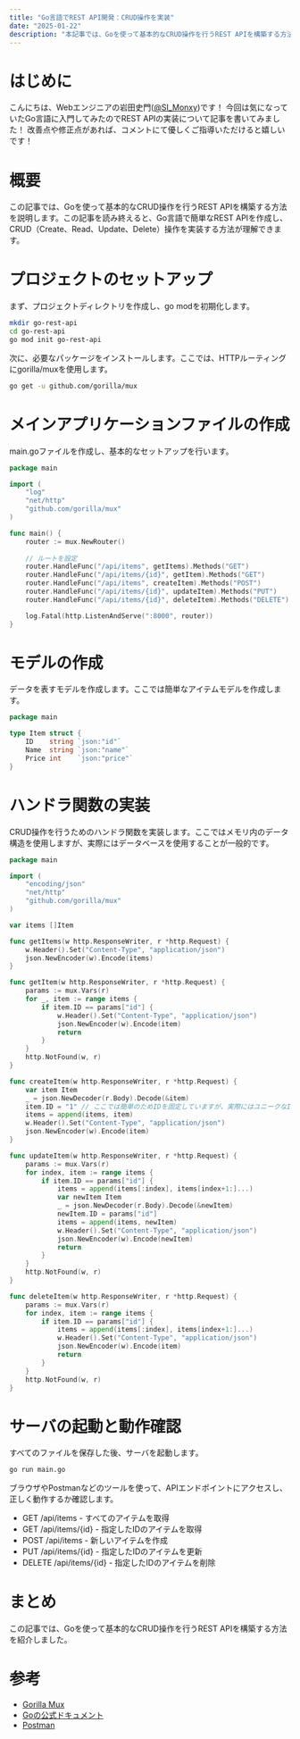 ```yaml
---
title: "Go言語でREST API開発：CRUD操作を実装"
date: "2025-01-22"
description: "本記事では、Goを使って基本的なCRUD操作を行うREST APIを構築する方法を説明します。この記事を読み終えると、Go言語で簡単なREST APIを作成し、CRUD（Create、Read、Update、Delete）操作を実装する方法が理解できます。"
---
```


# はじめに
こんにちは、Webエンジニアの岩田史門([@SI_Monxy](https://x.com/SI_Monxy))です！
今回は気になっていたGo言語に入門してみたのでREST APIの実装について記事を書いてみました！
改善点や修正点があれば、コメントにて優しくご指導いただけると嬉しいです！

# 概要
この記事では、Goを使って基本的なCRUD操作を行うREST APIを構築する方法を説明します。この記事を読み終えると、Go言語で簡単なREST APIを作成し、CRUD（Create、Read、Update、Delete）操作を実装する方法が理解できます。

# プロジェクトのセットアップ
まず、プロジェクトディレクトリを作成し、go modを初期化します。
``` bash
mkdir go-rest-api
cd go-rest-api
go mod init go-rest-api
```

次に、必要なパッケージをインストールします。ここでは、HTTPルーティングにgorilla/muxを使用します。

``` bash
go get -u github.com/gorilla/mux
```

# メインアプリケーションファイルの作成
main.goファイルを作成し、基本的なセットアップを行います。

``` go
package main

import (
	"log"
	"net/http"
	"github.com/gorilla/mux"
)

func main() {
	router := mux.NewRouter()
	
	// ルートを設定
	router.HandleFunc("/api/items", getItems).Methods("GET")
	router.HandleFunc("/api/items/{id}", getItem).Methods("GET")
	router.HandleFunc("/api/items", createItem).Methods("POST")
	router.HandleFunc("/api/items/{id}", updateItem).Methods("PUT")
	router.HandleFunc("/api/items/{id}", deleteItem).Methods("DELETE")

	log.Fatal(http.ListenAndServe(":8000", router))
}
```

# モデルの作成
データを表すモデルを作成します。ここでは簡単なアイテムモデルを作成します。

``` go
package main

type Item struct {
	ID    string `json:"id"`
	Name  string `json:"name"`
	Price int    `json:"price"`
}
```

# ハンドラ関数の実装
CRUD操作を行うためのハンドラ関数を実装します。ここではメモリ内のデータ構造を使用しますが、実際にはデータベースを使用することが一般的です。

``` go
package main

import (
	"encoding/json"
	"net/http"
	"github.com/gorilla/mux"
)

var items []Item

func getItems(w http.ResponseWriter, r *http.Request) {
	w.Header().Set("Content-Type", "application/json")
	json.NewEncoder(w).Encode(items)
}

func getItem(w http.ResponseWriter, r *http.Request) {
	params := mux.Vars(r)
	for _, item := range items {
		if item.ID == params["id"] {
			w.Header().Set("Content-Type", "application/json")
			json.NewEncoder(w).Encode(item)
			return
		}
	}
	http.NotFound(w, r)
}

func createItem(w http.ResponseWriter, r *http.Request) {
	var item Item
	_ = json.NewDecoder(r.Body).Decode(&item)
	item.ID = "1" // ここでは簡単のためIDを固定していますが、実際にはユニークなIDを生成する必要があります
	items = append(items, item)
	w.Header().Set("Content-Type", "application/json")
	json.NewEncoder(w).Encode(item)
}

func updateItem(w http.ResponseWriter, r *http.Request) {
	params := mux.Vars(r)
	for index, item := range items {
		if item.ID == params["id"] {
			items = append(items[:index], items[index+1:]...)
			var newItem Item
			_ = json.NewDecoder(r.Body).Decode(&newItem)
			newItem.ID = params["id"]
			items = append(items, newItem)
			w.Header().Set("Content-Type", "application/json")
			json.NewEncoder(w).Encode(newItem)
			return
		}
	}
	http.NotFound(w, r)
}

func deleteItem(w http.ResponseWriter, r *http.Request) {
	params := mux.Vars(r)
	for index, item := range items {
		if item.ID == params["id"] {
			items = append(items[:index], items[index+1:]...)
			w.Header().Set("Content-Type", "application/json")
			json.NewEncoder(w).Encode(item)
			return
		}
	}
	http.NotFound(w, r)
}
```

# サーバの起動と動作確認
すべてのファイルを保存した後、サーバを起動します。

``` bash
go run main.go
``` 

ブラウザやPostmanなどのツールを使って、APIエンドポイントにアクセスし、正しく動作するか確認します。

- GET /api/items - すべてのアイテムを取得
- GET /api/items/{id} - 指定したIDのアイテムを取得
- POST /api/items - 新しいアイテムを作成
- PUT /api/items/{id} - 指定したIDのアイテムを更新
- DELETE /api/items/{id} - 指定したIDのアイテムを削除

# まとめ
この記事では、Goを使って基本的なCRUD操作を行うREST APIを構築する方法を紹介しました。

# 参考
- [Gorilla Mux](https://github.com/gorilla/mux)
- [Goの公式ドキュメント](https://go.dev/doc/)
- [Postman](https://www.postman.com/)


